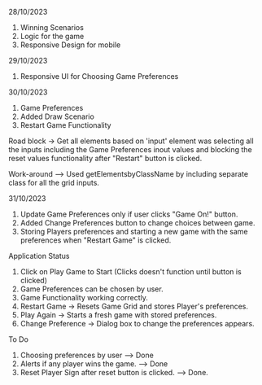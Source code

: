 28/10/2023

1. Winning Scenarios
2. Logic for the game
3. Responsive Design for mobile

29/10/2023

1. Responsive UI for Choosing Game Preferences

30/10/2023

1. Game Preferences
2. Added Draw Scenario
3. Restart Game Functionality

Road block -> Get all elements based on 'input' element was selecting all the inputs including the Game Preferences inout values and blocking the reset values functionality after "Restart" button is clicked.

Work-around --> Used getElementsbyClassName by including separate class for all the grid inputs.

31/10/2023

1. Update Game Preferences only if user clicks "Game On!" button.
2. Added Change Preferences button to change choices between game.
3. Storing Players preferences and starting a new game with the same preferences when "Restart Game" is clicked.

Application Status

1. Click on Play Game to Start (Clicks doesn't function until button is clicked)
2. Game Preferences can be chosen by user.
3. Game Functionality working correctly.
4. Restart Game -> Resets Game Grid and stores Player's preferences.
5. Play Again -> Starts a fresh game with stored preferences.
6. Change Preference -> Dialog box to change the preferences appears.

To Do

1. Choosing preferences by user --> Done
2. Alerts if any player wins the game. --> Done
3. Reset Player Sign after reset button is clicked. --> Done.
